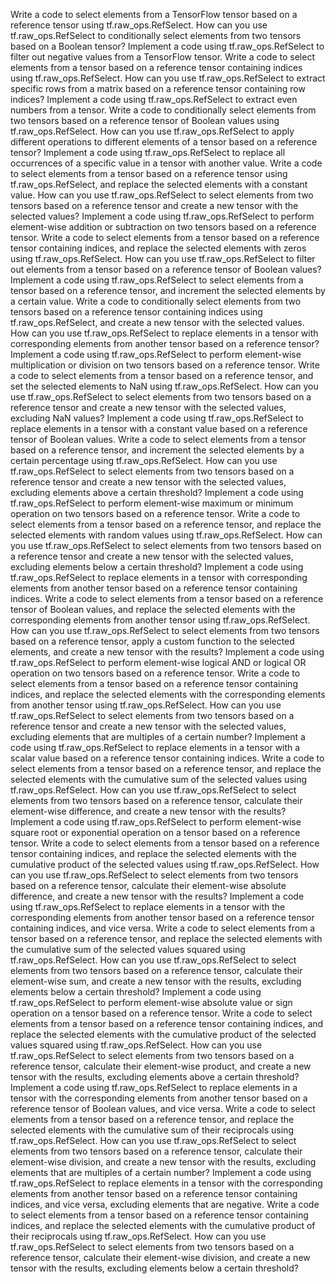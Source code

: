 Write a code to select elements from a TensorFlow tensor based on a reference tensor using tf.raw_ops.RefSelect.
How can you use tf.raw_ops.RefSelect to conditionally select elements from two tensors based on a Boolean tensor?
Implement a code using tf.raw_ops.RefSelect to filter out negative values from a TensorFlow tensor.
Write a code to select elements from a tensor based on a reference tensor containing indices using tf.raw_ops.RefSelect.
How can you use tf.raw_ops.RefSelect to extract specific rows from a matrix based on a reference tensor containing row indices?
Implement a code using tf.raw_ops.RefSelect to extract even numbers from a tensor.
Write a code to conditionally select elements from two tensors based on a reference tensor of Boolean values using tf.raw_ops.RefSelect.
How can you use tf.raw_ops.RefSelect to apply different operations to different elements of a tensor based on a reference tensor?
Implement a code using tf.raw_ops.RefSelect to replace all occurrences of a specific value in a tensor with another value.
Write a code to select elements from a tensor based on a reference tensor using tf.raw_ops.RefSelect, and replace the selected elements with a constant value.
How can you use tf.raw_ops.RefSelect to select elements from two tensors based on a reference tensor and create a new tensor with the selected values?
Implement a code using tf.raw_ops.RefSelect to perform element-wise addition or subtraction on two tensors based on a reference tensor.
Write a code to select elements from a tensor based on a reference tensor containing indices, and replace the selected elements with zeros using tf.raw_ops.RefSelect.
How can you use tf.raw_ops.RefSelect to filter out elements from a tensor based on a reference tensor of Boolean values?
Implement a code using tf.raw_ops.RefSelect to select elements from a tensor based on a reference tensor, and increment the selected elements by a certain value.
Write a code to conditionally select elements from two tensors based on a reference tensor containing indices using tf.raw_ops.RefSelect, and create a new tensor with the selected values.
How can you use tf.raw_ops.RefSelect to replace elements in a tensor with corresponding elements from another tensor based on a reference tensor?
Implement a code using tf.raw_ops.RefSelect to perform element-wise multiplication or division on two tensors based on a reference tensor.
Write a code to select elements from a tensor based on a reference tensor, and set the selected elements to NaN using tf.raw_ops.RefSelect.
How can you use tf.raw_ops.RefSelect to select elements from two tensors based on a reference tensor and create a new tensor with the selected values, excluding NaN values?
Implement a code using tf.raw_ops.RefSelect to replace elements in a tensor with a constant value based on a reference tensor of Boolean values.
Write a code to select elements from a tensor based on a reference tensor, and increment the selected elements by a certain percentage using tf.raw_ops.RefSelect.
How can you use tf.raw_ops.RefSelect to select elements from two tensors based on a reference tensor and create a new tensor with the selected values, excluding elements above a certain threshold?
Implement a code using tf.raw_ops.RefSelect to perform element-wise maximum or minimum operation on two tensors based on a reference tensor.
Write a code to select elements from a tensor based on a reference tensor, and replace the selected elements with random values using tf.raw_ops.RefSelect.
How can you use tf.raw_ops.RefSelect to select elements from two tensors based on a reference tensor and create a new tensor with the selected values, excluding elements below a certain threshold?
Implement a code using tf.raw_ops.RefSelect to replace elements in a tensor with corresponding elements from another tensor based on a reference tensor containing indices.
Write a code to select elements from a tensor based on a reference tensor of Boolean values, and replace the selected elements with the corresponding elements from another tensor using tf.raw_ops.RefSelect.
How can you use tf.raw_ops.RefSelect to select elements from two tensors based on a reference tensor, apply a custom function to the selected elements, and create a new tensor with the results?
Implement a code using tf.raw_ops.RefSelect to perform element-wise logical AND or logical OR operation on two tensors based on a reference tensor.
Write a code to select elements from a tensor based on a reference tensor containing indices, and replace the selected elements with the corresponding elements from another tensor using tf.raw_ops.RefSelect.
How can you use tf.raw_ops.RefSelect to select elements from two tensors based on a reference tensor and create a new tensor with the selected values, excluding elements that are multiples of a certain number?
Implement a code using tf.raw_ops.RefSelect to replace elements in a tensor with a scalar value based on a reference tensor containing indices.
Write a code to select elements from a tensor based on a reference tensor, and replace the selected elements with the cumulative sum of the selected values using tf.raw_ops.RefSelect.
How can you use tf.raw_ops.RefSelect to select elements from two tensors based on a reference tensor, calculate their element-wise difference, and create a new tensor with the results?
Implement a code using tf.raw_ops.RefSelect to perform element-wise square root or exponential operation on a tensor based on a reference tensor.
Write a code to select elements from a tensor based on a reference tensor containing indices, and replace the selected elements with the cumulative product of the selected values using tf.raw_ops.RefSelect.
How can you use tf.raw_ops.RefSelect to select elements from two tensors based on a reference tensor, calculate their element-wise absolute difference, and create a new tensor with the results?
Implement a code using tf.raw_ops.RefSelect to replace elements in a tensor with the corresponding elements from another tensor based on a reference tensor containing indices, and vice versa.
Write a code to select elements from a tensor based on a reference tensor, and replace the selected elements with the cumulative sum of the selected values squared using tf.raw_ops.RefSelect.
How can you use tf.raw_ops.RefSelect to select elements from two tensors based on a reference tensor, calculate their element-wise sum, and create a new tensor with the results, excluding elements below a certain threshold?
Implement a code using tf.raw_ops.RefSelect to perform element-wise absolute value or sign operation on a tensor based on a reference tensor.
Write a code to select elements from a tensor based on a reference tensor containing indices, and replace the selected elements with the cumulative product of the selected values squared using tf.raw_ops.RefSelect.
How can you use tf.raw_ops.RefSelect to select elements from two tensors based on a reference tensor, calculate their element-wise product, and create a new tensor with the results, excluding elements above a certain threshold?
Implement a code using tf.raw_ops.RefSelect to replace elements in a tensor with the corresponding elements from another tensor based on a reference tensor of Boolean values, and vice versa.
Write a code to select elements from a tensor based on a reference tensor, and replace the selected elements with the cumulative sum of their reciprocals using tf.raw_ops.RefSelect.
How can you use tf.raw_ops.RefSelect to select elements from two tensors based on a reference tensor, calculate their element-wise division, and create a new tensor with the results, excluding elements that are multiples of a certain number?
Implement a code using tf.raw_ops.RefSelect to replace elements in a tensor with the corresponding elements from another tensor based on a reference tensor containing indices, and vice versa, excluding elements that are negative.
Write a code to select elements from a tensor based on a reference tensor containing indices, and replace the selected elements with the cumulative product of their reciprocals using tf.raw_ops.RefSelect.
How can you use tf.raw_ops.RefSelect to select elements from two tensors based on a reference tensor, calculate their element-wise division, and create a new tensor with the results, excluding elements below a certain threshold?